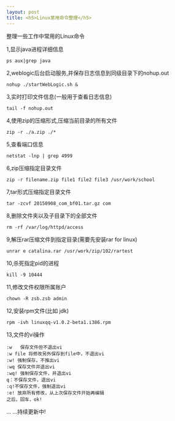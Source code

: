 ```yaml
---
layout: post
title: <h5>Linux常用命令整理</h5>
---
```


整理一些工作中常用的Linux命令

1,显示java进程详细信息

	ps aux|grep java

2,weblogic后台启动服务,并保存日志信息到同级目录下的nohup.out

	nohup ./startWebLogic.sh &

3,实时打印文件信息(一般用于查看日志信息)

	tail -f nohup.out

4,使用zip的压缩形式,压缩当前目录的所有文件

	zip -r ./a.zip ./*

5,查看端口信息

	netstat -lnp | grep 4999

6,zip压缩指定目录文件

	zip -r filename.zip file1 file2 file3 /usr/work/school 

7,tar形式压缩指定目录文件

	tar -zcvf 20150908_com_bf01.tar.gz com

8,删除文件夹以及子目录下的全部文件

	rm -rf /var/log/httpd/access

9,解压rar压缩文件到指定目录(需要先安装rar for linux)

	unrar e catalina.rar /usr/work/zip/102/rartest

10,杀死指定pid的进程

	kill -9 10444

11,修改文件权限所属账户

	chown -R zsb.zsb admin

12,安装rpm文件(比如 jdk)

	rpm -ivh linuxqq-v1.0.2-beta1.i386.rpm

13,文件的vi操作

	:w   保存文件但不退出vi 
	:w file 将修改另外保存到file中，不退出vi 
	:w! 强制保存，不推出vi
	:wq 保存文件并退出vi 
	:wq! 强制保存文件，并退出vi
	q：不保存文件，退出vi
	:q!不保存文件，强制退出vi 
	:e! 放弃所有修改，从上次保存文件开始再编辑
	之后，回车，ok!

... ...持续更新中!